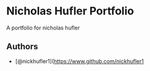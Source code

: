 
# Nicholas Hufler Portfolio


A portfolio for nicholas hufler

## Authors

- [@nickhufler1](https://www.github.com/nickhufler1

